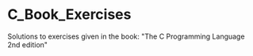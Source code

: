 # C_Book_Exercises
Solutions to exercises given in the book: "The C Programming Language 2nd edition"
